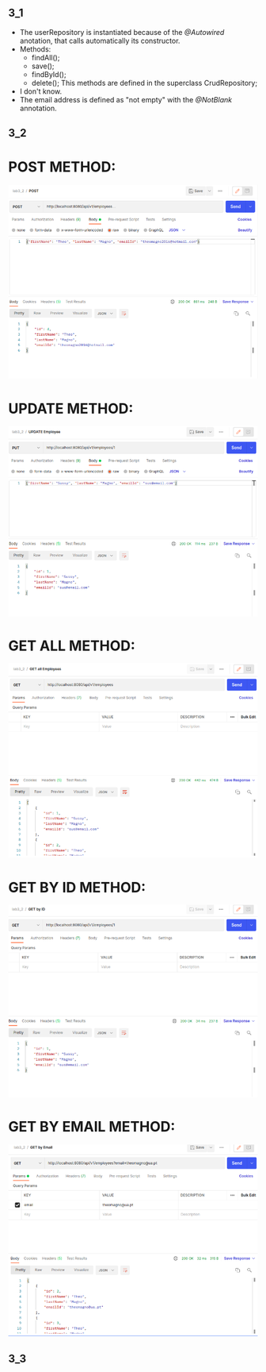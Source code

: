 ## 3_1

- The userRepository is instantiated because of the *@Autowired* anotation, that calls automatically its constructor.
- Methods:
    - findAll();
    - save();
    - findById();
    - delete();
    This methods are defined in the superclass CrudRepository;
- I don't know.
- The email address is defined as "not empty" with the *@NotBlank* annotation.

## 3_2

# POST METHOD:

<img src="screenshots/post.png" />

# UPDATE METHOD:

<img src="screenshots/update.png" />

# GET ALL METHOD:

<img src="screenshots/getAll.png" />

# GET BY ID METHOD:

<img src="screenshots/getById.png" />

# GET BY EMAIL METHOD:

<img src="screenshots/getByEmail.png" />

## 3_3